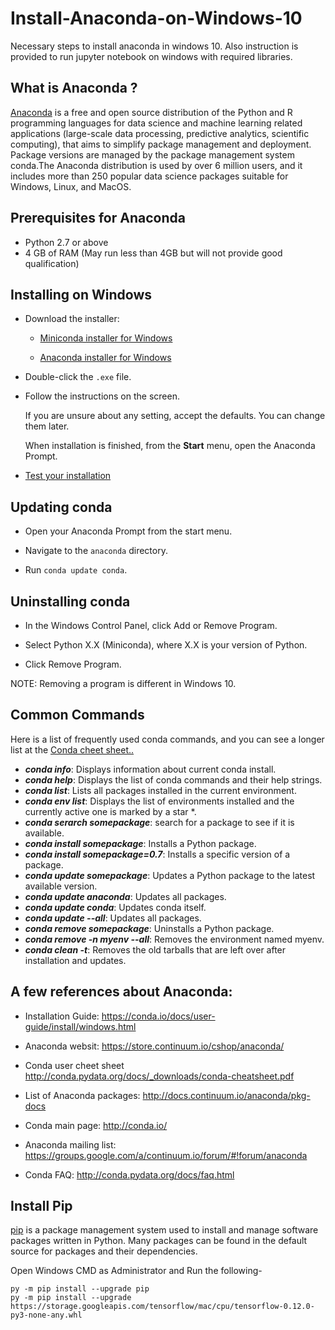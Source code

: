 # Install-Anaconda-on-Windows-10
Necessary steps to install anaconda in windows 10. Also instruction is provided to run jupyter notebook on windows with required libraries.


## What is Anaconda ?

[Anaconda](https://www.anaconda.com/) is a free and open source distribution of the Python and R programming languages for data science 
and machine learning related applications (large-scale data processing, predictive analytics, scientific computing), that aims to simplify 
package management and deployment. Package versions are managed by the package management system conda.The Anaconda distribution is used 
by over 6 million users, and it includes more than 250 popular data science packages suitable for Windows, Linux, and MacOS.

## Prerequisites for Anaconda

* Python 2.7 or above
* 4 GB of RAM (May run less than 4GB but will not provide good qualification)

## Installing on Windows

- Download the installer:

   * [Miniconda installer for
     Windows](https://conda.io/miniconda.html>)

   * [Anaconda installer for
     Windows](https://www.anaconda.com/download)

- Double-click the ``.exe`` file.

- Follow the instructions on the screen.

   If you are unsure about any setting, accept the defaults. You
   can change them later.

   When installation is finished, from the **Start** menu, open the
   Anaconda Prompt.

- [Test your installation](https://conda.io/docs/user-guide/install/test-installation.html)

## Updating conda

- Open your Anaconda Prompt from the start menu.

- Navigate to the ``anaconda`` directory.

- Run ``conda update conda``.


## Uninstalling conda

- In the Windows Control Panel, click Add or Remove Program.

- Select Python X.X (Miniconda), where X.X is your version of Python.

- Click Remove Program.

NOTE: Removing a program is different in Windows 10.


## Common Commands

Here is a list of frequently used conda commands, and you can see a longer list at the [Conda cheet sheet..](https://leifengtechblog.files.wordpress.com/2016/01/conda-cheatsheet.pdf)

* ***conda info***: Displays information about current conda install.
* ***conda help***: Displays the list of conda commands and their help strings.
* ***conda list***: Lists all packages installed in the current environment.
* ***conda env list***: Displays the list of environments installed and the currently active one is marked by a star *.
* ***conda serarch somepackage***: search for a package to see if it is available.
* ***conda install somepackage***: Installs a Python package.
* ***conda install somepackage=0.7***: Installs a specific version of a package.
* ***conda update somepackage***: Updates a Python package to the latest available version.
* ***conda update anaconda***: Updates all packages.
* ***conda update conda***: Updates conda itself.
* ***conda update --all***: Updates all packages.
* ***conda remove somepackage***: Uninstalls a Python package.
* ***conda remove -n myenv --all***: Removes the environment named myenv.
* ***conda clean -t***: Removes the old tarballs that are left over after installation and updates.


## A few references about Anaconda:

* Installation Guide: https://conda.io/docs/user-guide/install/windows.html

* Anaconda websit: https://store.continuum.io/cshop/anaconda/

* Conda user cheet sheet http://conda.pydata.org/docs/_downloads/conda-cheatsheet.pdf

* List of Anaconda packages: http://docs.continuum.io/anaconda/pkg-docs

* Conda main page: http://conda.io/

* Anaconda mailing list: https://groups.google.com/a/continuum.io/forum/#!forum/anaconda

* Conda FAQ: http://conda.pydata.org/docs/faq.html

## Install Pip

[pip](https://en.wikipedia.org/wiki/Pip_(package_manager)) is a package management system used to install and manage software packages written in Python. 
Many packages can be found in the default source for packages and their dependencies.

Open Windows CMD as Administrator and Run the following-

```
py -m pip install --upgrade pip
py -m pip install --upgrade https://storage.googleapis.com/tensorflow/mac/cpu/tensorflow-0.12.0-py3-none-any.whl

```
